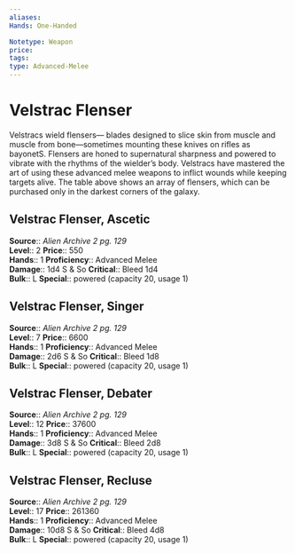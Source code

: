 ```yaml
---
aliases: 
Hands: One-Handed

Notetype: Weapon
price: 
tags: 
type: Advanced-Melee
---
```


# Velstrac Flenser

Velstracs wield flensers— blades designed to slice skin from muscle and muscle from bone—sometimes mounting these knives on rifles as bayonetS. Flensers are honed to supernatural sharpness and powered to vibrate with the rhythms of the wielder’s body. Velstracs have mastered the art of using these advanced melee weapons to inflict wounds while keeping targets alive. The table above shows an array of flensers, which can be purchased only in the darkest corners of the galaxy.  

## Velstrac Flenser, Ascetic

**Source**:: _Alien Archive 2 pg. 129_  
**Level**:: 2
**Price**:: 550  
**Hands**:: 1
**Proficiency**:: Advanced Melee  
**Damage**:: 1d4 S & So
**Critical**:: Bleed 1d4  
**Bulk**:: L
**Special**:: powered (capacity 20, usage 1)

## Velstrac Flenser, Singer

**Source**:: _Alien Archive 2 pg. 129_  
**Level**:: 7
**Price**:: 6600  
**Hands**:: 1
**Proficiency**:: Advanced Melee  
**Damage**:: 2d6 S & So
**Critical**:: Bleed 1d8  
**Bulk**:: L
**Special**:: powered (capacity 20, usage 1)

## Velstrac Flenser, Debater

**Source**:: _Alien Archive 2 pg. 129_  
**Level**:: 12
**Price**:: 37600  
**Hands**:: 1
**Proficiency**:: Advanced Melee  
**Damage**:: 3d8 S & So
**Critical**:: Bleed 2d8  
**Bulk**:: L
**Special**:: powered (capacity 20, usage 1)

## Velstrac Flenser, Recluse

**Source**:: _Alien Archive 2 pg. 129_  
**Level**:: 17
**Price**:: 261360  
**Hands**:: 1
**Proficiency**:: Advanced Melee  
**Damage**:: 10d8 S & So
**Critical**:: Bleed 4d8  
**Bulk**:: L
**Special**:: powered (capacity 20, usage 1)
